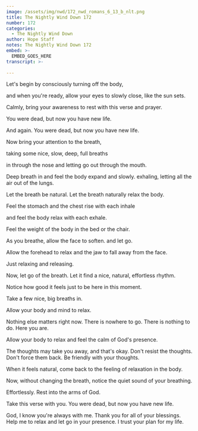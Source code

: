 ```yaml
---
image: /assets/img/nwd/172_nwd_romans_6_13_b_nlt.png
title: The Nightly Wind Down 172
number: 172
categories:
  - The Nightly Wind Down
author: Hope Staff
notes: The Nightly Wind Down 172
embed: >-
  EMBED_GOES_HERE
transcript: >-
  
---
```

Let's begin by consciously turning off the body,

and when you're ready, allow your eyes to slowly close, like the sun sets.

Calmly, bring your awareness to rest with this verse and prayer.

You were dead, but now you have new life.

And again. You were dead, but now you have new life.

Now bring your attention to the breath,

taking some nice, slow, deep, full breaths

in through the nose and letting go out through the mouth.

Deep breath in and feel the body expand and slowly. exhaling, letting all the air out of the lungs.

Let the breath be natural. Let the breath naturally relax the body.

Feel the stomach and the chest rise with each inhale

and feel the body relax with each exhale.

Feel the weight of the body in the bed or the chair.

As you breathe, allow the face to soften. and let go.

Allow the forehead to relax and the jaw to fall away from the face.

Just relaxing and releasing.

Now, let go of the breath. Let it find a nice, natural, effortless rhythm.

Notice how good it feels just to be here in this moment.

Take a few nice, big breaths in.

Allow your body and mind to relax.

Nothing else matters right now. There is nowhere to go. There is nothing to do. Here you are.

Allow your body to relax and feel the calm of God's presence.

The thoughts may take you away, and that's okay. Don't resist the thoughts. Don't force them back. Be friendly with your thoughts.

When it feels natural, come back to the feeling of relaxation in the body.

Now, without changing the breath, notice the quiet sound of your breathing.

Effortlessly. Rest into the arms of God.

Take this verse with you. You were dead, but now you have new life.

God, I know you're always with me. Thank you for all of your blessings. Help me to relax and let go in your presence. I trust your plan for my life.

